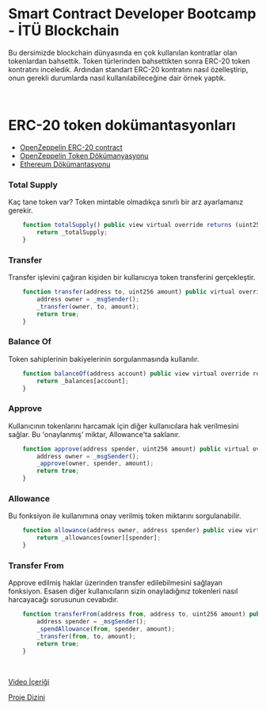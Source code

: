 # Smart Contract Developer Bootcamp - İTÜ Blockchain

Bu dersimizde blockchain dünyasında en çok kullanılan kontratlar olan tokenlardan bahsettik. Token türlerinden bahsettikten sonra ERC-20 token kontratını inceledik. Ardından standart ERC-20 kontratını nasıl özelleştirip, onun gerekli durumlarda nasıl kullanılabileceğine dair örnek yaptık.

<br/>

# ERC-20 token dokümantasyonları

* [OpenZeppelin ERC-20 contract](https://github.com/OpenZeppelin/openzeppelin-contracts/tree/master/contracts/token/ERC20)
* [OpenZeppelin Token Dökümanyasyonu](https://docs.openzeppelin.com/contracts/4.x/tokens)
* [Ethereum Dökümantasyonu](https://ethereum.org/en/developers/docs/standards/tokens/)



### Total Supply
Kaç tane token var? Token mintable olmadıkça sınırlı bir arz ayarlamanız gerekir.

``` javascript
    function totalSupply() public view virtual override returns (uint256) {
        return _totalSupply;
    }
```

### Transfer
Transfer işlevini çağıran kişiden bir kullanıcıya token transferini gerçekleştir.

``` javascript
    function transfer(address to, uint256 amount) public virtual override returns (bool) {
        address owner = _msgSender();
        _transfer(owner, to, amount);
        return true;
    }
```


### Balance Of
Token sahiplerinin bakiyelerinin sorgulanmasında kullanılır.

``` javascript
    function balanceOf(address account) public view virtual override returns (uint256) {
        return _balances[account];
    }
```


### Approve
Kullanıcının tokenlarını harcamak için diğer kullanıcılara hak verilmesini sağlar. Bu 'onaylanmış' miktar, Allowance'ta saklanır.

``` javascript
    function approve(address spender, uint256 amount) public virtual override returns (bool) {
        address owner = _msgSender();
        _approve(owner, spender, amount);
        return true;
    }
```

### Allowance
Bu fonksiyon ile kullanımına onay verilmiş token miktarını sorgulanabilir.

``` javascript
    function allowance(address owner, address spender) public view virtual override returns (uint256) {
        return _allowances[owner][spender];
    }
```



### Transfer From
Approve edilmiş haklar üzerinden transfer edilebilmesini sağlayan fonksiyon. Esasen diğer kullanıcıların sizin onayladığınız tokenleri nasıl harcayacağı sorusunun cevabıdır.

``` javascript
    function transferFrom(address from, address to, uint256 amount) public virtual override returns (bool) {
        address spender = _msgSender();
        _spendAllowance(from, spender, amount);
        _transfer(from, to, amount);
        return true;
    }
```

<br/>

[Video İçeriği](https://www.youtube.com/watch?v=qwrJPcqydTE)

[Proje Dizini](./ERC-20)
